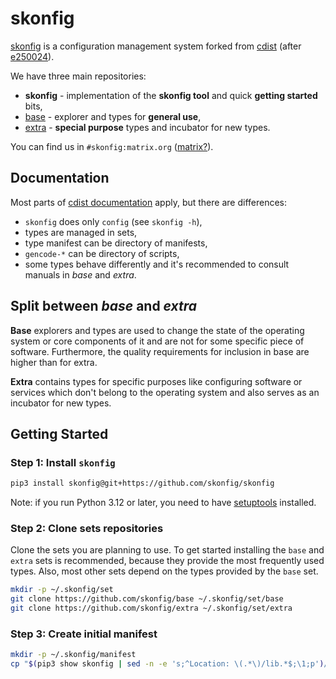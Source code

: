 # skonfig

[skonfig](https://skonfig.li) is a configuration management system forked from [cdist](https://cdi.st)
(after [e250024](https://code.ungleich.ch/ungleich-public/cdist/commit/e2500248f2ddc83129e77f2e6b8dffb64904dbae)).

We have three main repositories:

* **skonfig** - implementation of the **skonfig tool** and quick **getting started** bits,
* [base](https://github.com/skonfig/base) - explorer and types for **general use**,
* [extra](https://github.com/skonfig/extra) - **special purpose** types and incubator for new types.

You can find us in `#skonfig:matrix.org` ([matrix?](https://matrix.org/faq/)).

## Documentation

Most parts of [cdist documentation](https://www.cdi.st/manual/latest/) apply, but there are differences:

* `skonfig` does only `config` (see `skonfig -h`),
* types are managed in sets,
* type manifest can be directory of manifests,
* `gencode-*` can be directory of scripts,
* some types behave differently and it's recommended to consult manuals in *base* and *extra*.

## Split between *base* and *extra*

**Base** explorers and types are used to change the state of the operating
system or core components of it and are not for some specific piece of
software. Furthermore, the quality requirements for inclusion in base are
higher than for extra.

**Extra** contains types for specific purposes like configuring software or
services which don't belong to the operating system and also serves as an
incubator for new types.

## Getting Started

### Step 1: Install `skonfig`

```sh
pip3 install skonfig@git+https://github.com/skonfig/skonfig
```

Note: if you run Python 3.12 or later, you need to have
[setuptools](https://setuptools.pypa.io/) installed.

### Step 2: Clone sets repositories

Clone the sets you are planning to use. To get started installing the `base` and
`extra` sets is recommended, because they provide the most frequently used types.
Also, most other sets depend on the types provided by the `base` set.
```sh
mkdir -p ~/.skonfig/set
git clone https://github.com/skonfig/base ~/.skonfig/set/base
git clone https://github.com/skonfig/extra ~/.skonfig/set/extra
```

### Step 3: Create initial manifest

```sh
mkdir -p ~/.skonfig/manifest
cp "$(pip3 show skonfig | sed -n -e 's;^Location: \(.*\)/lib.*$;\1;p')/share/doc/skonfig/examples/init-manifest" ~/.skonfig/manifest/init
```
